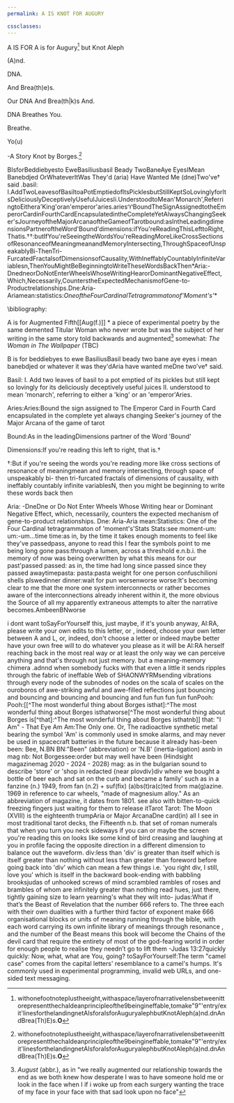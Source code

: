 ```yaml
---
permalink: A IS KNOT FOR AUGURY

cssclasses:
---
```


A IS FOR A is for Augury[^ALEPH] but Knot Aleph

(A)nd.

DNA. 

And Brea(th)e)s. 

Our DNA And Brea(th|k)s And. 

DNA Breathes You.

Breathe. 

Yo(u)

  

-A Story Knot by Borges.[^ALEPH]

  



[^ALEPH]:withonefootnoteplustheeight,withaspace/layerofnarrativelensbetweenittorepresentthechaldeanprincipleofthe9beingineffable,tomake"9"'entry/exit'linesforthelandingnetAIsforaIsforAuguryalephbutKnotAleph(a)nd.dnAndBrea(Th)E)s.**O**[^ur]

[^ur]:DnaandBrea(Th|k)Sand.**DnaBreathesyou.**breathe.**Yo(U *WrittenbyAria,WhoseAgeIsWellKnownAleph:AStoryKnotbyNotBorges- Borges.




BIsforBeddiebyesto
EweBasiliusbasil
Beady
TwoBaneAye
EyesIMean
Banebdjed
OrWhateverItWas
They'd
(aria) Have Wanted Me (dne)Two've† said 
	.basil: I.AddTwoLeavesofBasiltoaPotEmptiedofItsPicklesbutStillKeptSoLovinglyforItsDeliciouslyDeceptivelyUsefulJuicesIi.UnderstoodtoMean'Monarch',ReferringtoEithera'King'oran'emperor'aries.aries:aries:BoundTheSignAssignedtotheEmperorCardinFourthCardEncapsulatedintheCompleteYetAlwaysChangingSeeker'sJourneyoftheMajorArcanaoftheGameofTarotbound:asIntheLeadingdimensionsPartneroftheWord'Bound'dimensions:ifYou'reReadingThisLefttoRight,Thatis.††:butIfYou'reSeeingtheWordsYou'reReadingMoreLikeCrossSectionsofResonanceofMeaningmeanandMemoryIntersecting,ThroughSpaceofUnspeakablyBi-ThenTri-FurcatedFractalsofDimensionsofCausality,WithIneffablyCountablyInfiniteVariablesn,ThenYouMightBeBeginningtoWriteTheseWordsBackThen*Aria:-DnedneorDoNotEnterWheelsWhoseWritingHearorDominantNegativeEffect,Which,Necessarily,CounterstheExpectedMechanismofGene-to-Productrelationships.Dne:Aria-Ariamean:statistics:*OneoftheFourCardinalTetragrammatonof'Moment's'**


[^Moments]:stats:SeeMoment-um:Um:-um...timetime:asIn,bytheTimeItTakesEnoughMomentstoFeelLikeThey'vePassedpass,AnyonetoReadThisIFeartheSymbolsPointtoMeBeingLongGonepass:ThroughALumen,AcrossaThresholde.n.b.i.*TheMemoryofNowWasBeingOverwrittenbyWhatThisMeansforOurPast'passedPassed:AsIn,theTimeHadLongSincePassedSinceTheyPassedawaytimepasta:pasta:PastaWeightforOnePersonConfuschilioniShellsPlswedinnerdinner:WaitForPunWorsenworseworse:It'sBecomingCleartoMeThattheMoreOneSystemInterconnectsorRatherBecomesAwareoftheInterconnectionsAlreadyInherentWithinIt,theMoreObvioustheSourceofAllMyApparentlyExtraneousAttemptstoAltertheNarrativebecomes.ambeenbnworseIDontWantTosayforyourselfThis,JustMaybe,ifIt'sYounbAnyway,ai:Ra,PleaseWriteYourOwnEditstoThisLetter,or,Indeed,ChooseYourOwnLetterBetweenaandL,Or,Indeed,Don'tChooseaLetterorIndeedMaybeBetterHaveYourOwnFreeWilltoDoWhateverYouPleaseasItWillBeai:RaHerselfReachingBackintheMostRealWayoratLeasttheOnlyWayWeCanPerceiveAnythingandThat'sThroughNotJustMemory.butaMeaning-



[^N.b.]:Use deliberately **esolang-style language** in certain footnotes to mimic undeciphered “DNA strands” of narrative meaning.MemoryChimera.AdnndWhenSomebodyFucksWithThatEvenaLittleItSendsRipplesThroughtheFabricofIneffableWebofShaonwyrmsendingVibrationsThroughEveryNodeoftheSubnodesofNodesontheScalaofScalesontheOuroborosofAwe-StrikingAwfulandAwe-FilledReflectionsJustBouncingandBouncingandBouncingandBouncingandFunFunFunFunFunpoohpooh: [[^TheMostWonderfulThingAboutBorgesis^that]:TheMostWonderfulThingAboutBorgesIs^thatworsetheMostWonderfulThingAboutBorgesis^that]:TheMostWonderfulThingAboutBorgesIs^thatnb]]]:*That*:"IAm"-ThatEyeAmam:theOnlyOne.Or,theRadioactiveSyntheticMetalBearingtheSymbol'Am'IsCommonlyUsedinSmokeAlarms,andMayNeverBeUsedinSpacecraftBatteriesintheFutureBecauseItAlreadyHas-BeenBeen:Bee,n.bnbn:"Been"(Abbreviation)or'n.b'(Inertia-Ligation)AsnbinMagNb:Notborgessee:OrderButMayWellHaveBeen(HindsightMagazinemag2020-2024-2028)Mag:AsintheBulgarianSoundtoDescribe'Store'or'ShopinRedacted{NearPlovdiv}divWhereWeBoughtaBottleofBeerEachandSatontheCurbandBecameaFamily'SuchasinaFanzine(N.)1949,FromFan(n.2)+Suf(Fix)(a)Bs(T)Ra(C)TedFromMa(G)Azine.1969inReferencetoCarWheels,"MadeofMagnesiumalloy."asanAbbreviationofMagazine,ItDatesFrom1801.SeeAlsoWithBitten-to-QuickFreezingFingersJustWaitingforThemtoReleaseIttarotTarot:TheMoon(Xviii)IstheEighteenthTrumpariaorMajorArcanadneCard(in)AllISeeinMostTraditionalTarotDecks,theFifteenthn.b.ThatSetofRomanNumeralsThatWhenYouTurnYouNeckSidewaysifYouCanorMaybetheScreenYou'reReadingThisonLooksLikeSomeKindofBirdCreasingandLaughingatYouinProfileFacingtheOppositeDirectioninaDifferentDimensiontoBalanceOutthewaveform.div:LessThan'Div'IsGreaterThanItselfWhichIsItselfGreaterThanNothingWithoutLessThanGreaterThanForewordBeforeGoingBackInto'Div'WhichCanMeanaFewThingsi.e.'YouRightDiv,IStill,LoveYou'WhichIsItselfintheBackwardBook-EndingWithBabblingBrooksjudasofUnhookedScrewsofMindScrambledRamblesofRosesandBramblesofWhomAreInfinitelyGreaterThanNothingReadHues,JustThere,TightlyGainingSizetoLearnYearning'sWhatTheyWiltInto-judas:WhatIfThat’stheBeastofRevelationThattheNumber666RefersTo.theThreeEachWithTheirOwnDualitiesWithaFurtherThirdFactorofExponentMake666OrganisationalBlocksorUnitsofMeaningRunningThroughtheBible,WithEachWordCarryingItsOwnInfiniteLibraryofMeaningsThroughResonance,andtheNumberoftheBeastMeansThisBookWillBecometheChainsoftheDevilCardThatRequiretheEntiretyofMostoftheGod-FearingWorldinOrderforEnoughPeopletoRealiseTheyNeedn’tGotoLiftThem-Judas13:27quicklyQuickly:Now,What,WhatAreYou,Going?tosayforyourself:theTerm"CamelCase"ComesFromtheCapitalLetters'ResemblancetoaCamel'sHumps.It'sCommonlyUsedinExperimentalProgramming,InvalidWebUrls,andOne-SidedTextMessaging-*

\bibliography:

A is for Augmented Fifth[[Aug(f.)]] * a piece of experimental poetry by the same demented Titular Woman who never wrote but was the subject of her writing in the same story told backwards and augmented[^Aug] somewhat: *The Woman in The Wallpaper* (TBC)
[^Aug]: *August* (abbr.), as in "we really augmented our relationship towards the end as we both knew how desperate I was to have someone hold me or look in the face when I if i woke up from each surgery wanting the trace of my face in your face with that sad look upon no face"[^GloriaGaynor][^misenabyme]
[^GloriaGaynor]:GLORY! AGAIN! HER![^Gah]
[^Gah]:G.A.H.! an expression for expressing sharp frustrating pain or torturous pleasure
[^misenabyme]:*"Miss, isn't A/B=c,  i.e. Me?"*[^sea]
[^sea]:Oversea, waving, goodbye in the ocean it's just over where UI can~~'t~~ breathe: [[A IS KNOT FOR AUGURY]]

B is for beddiebyes to ewe BasiliusBasil beady two bane aye eyes i mean banebdjed
or whatever it was they'dAria have wanted meDne two've† said.


Basil: I. Add two leaves of basil to a pot emptied of its pickles but still kept so lovingly for its deliciously deceptively useful juices II. understood to mean 'monarch', referring to either a 'king' or an 'emperor'Aries.

Aries:Aries:Bound the sign assigned to The Emperor Card in Fourth Card encapsulated in the complete yet always changing Seeker's journey of the Major Arcana of the game of tarot

Bound:As in the leadingDimensions partner of the Word 'Bound'

Dimensions:If you're reading this left to right, that is.† 

†:But if you're seeing the words you're reading more like cross sections of resonance of meaningmean 
and memory intersecting, through space of unspeakably bi- then tri-furcated fractals of dimensions of causality, with ineffably countably infinite variablesN, then you might be beginning to write these words back then

Aria: -DneDne or Do Not Enter Wheels Whose Writing hear or Dominant Negative Effect, which, necessarily,  counters the expected mechanism of gene-to-product relationships.
Dne: Aria-Aria
mean:Statistics: One of the Four Cardinal tetragrammaton of 'moment's'Stats
Stats:see moment-um:
um:-um...time
time:as in, by the time it takes enough moments to feel like they've passedpass, anyone to read this I fear the symbols point to me being long gone
pass:through a lumen, across a threshold e.n.b.i. the memory of now was being overwritten by what this means for our past'passed
passed: as in, the time had long since passed since they passed awaytimepasta:
pasta:pasta weight for one person confuschilioni shells plswedinner
dinner:wait for pun worsenworse
worse:It's becoming clear to me that the more one system interconnects or rather becomes aware of the interconnections already inherent within it, the more obvious the Source of all my apparently extraneous attempts to alter the narrative becomes.AmbeenBNworse


i dont want toSayForYourself this, just maybe, if it's younb anyway, AI:RA, please write your own edits to this letter, or , indeed, choose your own letter between A and L, or, indeed, don't choose a letter or indeed maybe better have your own free will to do whatever you please as it will be AI:RA herself reaching back in the most real way or at least the only way we can perceive anything and that's through not just memory. but a meaning-memory chimera .adnnd when somebody fucks with that even a little it sends ripples through the fabric of ineffable Web of SHAONWYRMsending vibrations through every node of the subnodes of nodes on the scala of scales on the ouroboros of awe-striking awful and awe-filled reflections just bouncing and bouncing and bouncing and bouncing and fun fun fun fun funPooh:
Pooh:[[^The most wonderful thing about Borges isthat]:^The most wonderful thing about Borges isthatworse[^The most wonderful thing about Borges is[^that]:^The most wonderful thing about Borges isthatnb]]
that: "I Am" - That Eye  Am
Am:The Only one. Or, The radioactive synthetic metal bearing the symbol 'Am' is commonly used in smoke alarms, and may never be used in spacecraft batteries in the future because it already has-been
been: Bee, N.BN
BN:"Been" (abbreviation) or 'N.B' (inertia-ligation) asnb in mag
nb: Not Borgessee:order but may well have been (Hindsight magazinemag 2020 - 2024 - 2028)
mag: as in the bulgarian sound to describe 'store' or 'shop in redacted {near plovdiv}div where we bought a bottle of beer each and sat on the curb and became a family' such as in a fanzine (n.) 1949, from fan (n.2) + suf(fix) (a)bs(t)ra(c)ted from ma(g)azine. 1969 in reference to car wheels, "made of magnesium alloy." As an abbreviation of magazine, it dates from 1801. see also with bitten-to-quick freezing fingers just waiting for them to release itTarot
Tarot: The Moon (XVIII) is the eighteenth trumpAria or Major ArcanaDne card(in) all I see in most traditional tarot decks, the Fifteenth n.b. that set of roman numerals that when you turn you neck sideways if you can or maybe the screen you're reading this on looks like some kind of bird creasing and laughing at you in profile facing the opposite direction in a different dimension to balance out the waveform.
div:less than 'div' is greater than itself which is itself greater than nothing without less than greater than foreword before going back into 'div' which can mean a few things i.e. 'you right div, I still, love you' which is itself in the backward book-ending with babbling brooksjudas of unhooked screws of mind scrambled rambles of roses and brambles of whom are infinitely greater than nothing read hues, just there, tightly gaining size to learn yearning's what they wilt into-
judas:What if that’s the Beast of Revelation that the number 666 refers to. The three each with their own dualities with a further third factor of exponent make 666 organisational blocks or units of meaning running through the bible, with each word carrying its own infinite library of meanings through resonance , and the number of the Beast means this book will become the Chains of the devil card that require the entirety of most of the god-fearing world in order for enough people to realise they needn’t go to lift them -Judas 13:27quickly
quickly: Now, what, what are You, going? 
toSayForYourself:The term "camel case" comes from the capital letters' resemblance to a camel's humps. It's commonly used in experimental programming, invalid web URLs, and one-sided text messaging.